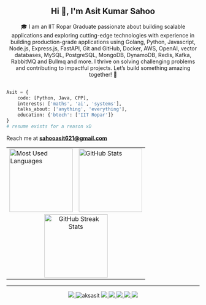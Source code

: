<h2 align="center">Hi 👋, I'm Asit Kumar Sahoo</h2>
<div align="center">🎓 I am an IIT Ropar Graduate passionate about building scalable applications and exploring cutting-edge technologies with experience in building production-grade applications using Golang, Python, Javascript, Node.js, Express.js, FastAPI, Git and GitHub, Docker, AWS, OpenAI, vector databases, MySQL, PostgreSQL, MongoDB, DynamoDB, Redis, Kafka, RabbitMQ and Bullmq and more. I thrive on solving challenging problems and contributing to impactful projects. Let’s build something amazing together! 🚀</div>
<br>


```python
Asit = {
    code: [Python, Java, CPP],
    interests: ['maths', 'ai', 'systems'],
    talks_about: ['anything', 'everything'],
    education: {'btech': ['IIT Ropar']}
}
# resume exists for a reason xD
```

Reach me at **sahooasit621@gmail.com**

<div align="center">

<table>
  <tr>
    <td>
      <img src="https://github-readme-stats.vercel.app/api/top-langs/?username=aksasit&layout=compact&theme=dark&bg_color=151515&text_color=fff" alt="Most Used Languages"  height="165"/>
    </td>
    <td>
      <img src="https://github-readme-stats.vercel.app/api?username=aksasit&show_icons=true&theme=dark&bg_color=151515&text_color=fff" alt="GitHub Stats"  height="165"/>
    </td>
  </tr>
  <tr>
    <td colspan="2" align="center">
      <img src="https://github-readme-streak-stats.herokuapp.com?user=aksasit&theme=dark&background=151515&currStreakNum=fff&sideNums=fff&sideLabels=fff&currStreakLabel=fff" alt="GitHub Streak Stats"  height="165"/>
    </td>
  </tr>
</table>

</div>


<hr>

<p align="center">
 <a href="https://drive.google.com/drive/folders/1bNj-WRQlo-eceergp_9lUeIkHrHw2sj8?usp=sharing">
 <img src="https://img.shields.io/badge/-Resume-silver?style=flat-square&logo=appveyor" />
 </a>
 <img src="https://komarev.com/ghpvc/?username=aksasit&label=Profile%20views&color=0e75b6&style=flat" alt="aksasit" />
 <a href="https://sagalpreet.github.io" >
 <img src="https://img.shields.io/badge/-Visit_my_Website-0697AE?style=flat-square&logo=appveyor&logoColor=white&link=https://sagalpreet.github.io/portfolio">
 </a>
 <a href="mailto:sahooasit621@gmail.com">
 <img src="https://img.shields.io/badge/-Contact_Me-BC4E48?style=flat-square&logo=Gmail&logoColor=white&link=mailto:sahooasit621@gmail.com" />
 </a>
 <a href="https://www.linkedin.com/in/asit-kumar-sahoo/">
 <img src="https://img.shields.io/badge/-LinkedIn-blue?style=flat-square&logo=Linkedin&logoColor=white&link=https://www.linkedin.com/in/asit-kumar-sahoo/"  />
 </a>
 <a href="http://github.com/aksasit">
 <img src="https://img.shields.io/github/followers/aksasit?label=follow&style=social" />
 </a>
 <a href="https://twitter.com/AsitKumarAKS">
 <img src="https://img.shields.io/twitter/follow/AsitKumarAKS?style=social" />
 </a> 
</p>



